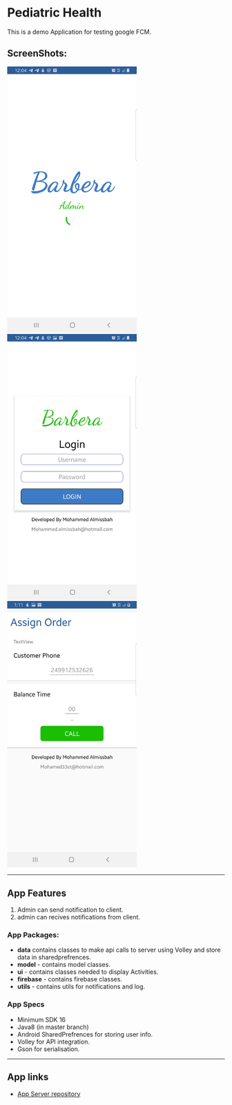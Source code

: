 # Pediatric Health
This is a demo Application for testing google FCM.

## ScreenShots:

<img src="barbera_1.jpg" width="300">  <img src="barbera_2.jpg" width="300">  <img src="barbera_3.jpg" width="300"> 

------

## App Features
1. Admin can send notification to client.
2. admin can recives notifications from client.


### App Packages:
* **data**  contains classes to make api calls to server using Volley and store data in sharedprefrences.
* **model** - contains model classes.
* **ui** - contains classes needed to display Activities. 
* **firebase** - contains firebase classes. 
* **utils** - contains utils for notifications and log. 


### App Specs
* Minimum SDK 16
* Java8 (in master branch) 
* Android SharedPrefrences for storing user info.
* Volley for API integration.
* Gson for serialisation.
------
## App links

* [App Server repository](https://github.com/Almissbah/pediatric-health-php)
